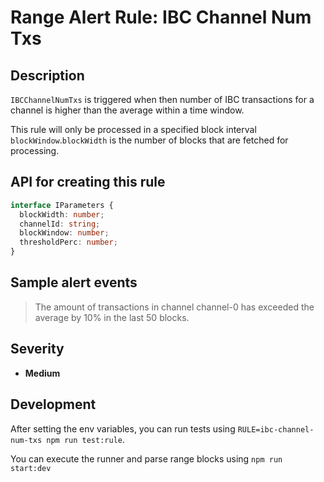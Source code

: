 # Range Alert Rule: IBC Channel Num Txs

## Description

`IBCChannelNumTxs` is triggered when then number of IBC transactions for a channel is higher than the average within a time window.

This rule will only be processed in a specified block interval `blockWindow`.`blockWidth` is the number of blocks that are fetched for processing.

## API for creating this rule

```typescript
interface IParameters {
  blockWidth: number;
  channelId: string;
  blockWindow: number;
  thresholdPerc: number;
}
```

## Sample alert events

> The amount of transactions in channel channel-0 has exceeded the average by 10% in the last 50 blocks.

## Severity

- **Medium**

## Development

After setting the env variables, you can run tests using `RULE=ibc-channel-num-txs npm run test:rule`.

You can execute the runner and parse range blocks using `npm run start:dev`
